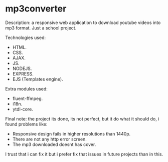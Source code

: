 # mp3converter
Description: a responsive web application to download youtube videos into mp3 format. Just a school project.

Technologies used:

- HTML.
- CSS.
- AJAX.
- JS.
- NODEJS.
- EXPRESS.
- EJS (Templates engine).

Extra modules used:

- fluent-ffmpeg.
- i18n.
- ytdl-core.

Final note: the project its done, its not perfect, but it do what it should do, i found problems like:

- Responsive design fails in higher resolutions than 1440p.
- There are not any http error screen.
- The mp3 downloaded doesnt has cover.

I trust that i can fix it but i prefer fix that issues in future projects than in this.

